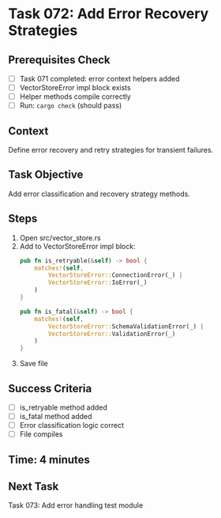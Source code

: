 # Task 072: Add Error Recovery Strategies

## Prerequisites Check
- [ ] Task 071 completed: error context helpers added
- [ ] VectorStoreError impl block exists
- [ ] Helper methods compile correctly
- [ ] Run: `cargo check` (should pass)

## Context
Define error recovery and retry strategies for transient failures.

## Task Objective
Add error classification and recovery strategy methods.

## Steps
1. Open src/vector_store.rs
2. Add to VectorStoreError impl block:
   ```rust
   pub fn is_retryable(&self) -> bool {
       matches!(self, 
           VectorStoreError::ConnectionError(_) | 
           VectorStoreError::IoError(_)
       )
   }
   
   pub fn is_fatal(&self) -> bool {
       matches!(self,
           VectorStoreError::SchemaValidationError(_) |
           VectorStoreError::ValidationError(_)
       )
   }
   ```
3. Save file

## Success Criteria
- [ ] is_retryable method added
- [ ] is_fatal method added
- [ ] Error classification logic correct
- [ ] File compiles

## Time: 4 minutes

## Next Task
Task 073: Add error handling test module